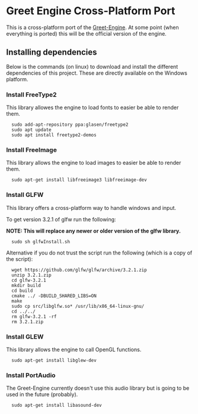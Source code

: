 # Greet Engine Cross-Platform Port 
This is a cross-platform port of the [Greet-Engine](https://github.com/Thraix/Greet-Engine). At some point (when everything is ported) this will be the official version of the engine.

## Installing dependencies 
Below is the commands (on linux) to download and install the different dependencies of this project. These are directly available on the Windows platform.

### Install FreeType2
This library allowes the engine to load fonts to easier be able to render them.
```
  sudo add-apt-repository ppa:glasen/freetype2
  sudo apt update
  sudo apt install freetype2-demos
```

### Install FreeImage
This library allows the engine to load images to easier be able to render them.
```
  sudo apt-get install libfreeimage3 libfreeimage-dev
```

### Install GLFW 
This library offers a cross-platform way to handle windows and input.

To get version 3.2.1 of glfw run the following:

**NOTE: This will replace any newer or older version of the glfw library.**
```
  sudo sh glfwInstall.sh
```

Alternative if you do not trust the script run the following (which is a copy of the script):
```
  wget https://github.com/glfw/glfw/archive/3.2.1.zip
  unzip 3.2.1.zip
  cd glfw-3.2.1
  mkdir build
  cd build
  cmake ../ -DBUILD_SHARED_LIBS=ON
  make
  sudo cp src/libglfw.so* /usr/lib/x86_64-linux-gnu/
  cd ../../
  rm glfw-3.2.1 -rf
  rm 3.2.1.zip
```

### Install GLEW
This library allows the engine to call OpenGL functions.
```
  sudo apt-get install libglew-dev
```


### Install PortAudio
The Greet-Engine currently doesn't use this audio library but is going to be used in the future (probably).
```
  sudo apt-get install libasound-dev
```
